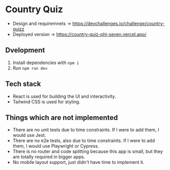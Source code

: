 # Country Quiz

- Design and requiremnets -> https://devchallenges.io/challenge/country-quizz
- Deployed version -> https://country-quiz-phi-seven.vercel.app/

## Dvelopment

1. Install dependencies with `npm i`
2. Run `npm run dev`

## Tech stack

- React is used for building the UI and interactivity.
- Tailwind CSS is used for styling.

## Things which are not implemented

- There are no unit tests due to time constraints. If I were to add them, I would use Jest.
- There are no e2e tests, also due to time constraints. If I were to add them, I would use Playwright or Cypress.
- There is no router and code splitting because this app is small, but they are totally required in bigger apps.
- No mobile layout support, just didn't have time to implement it.




